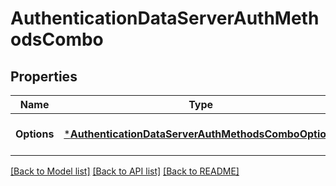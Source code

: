 # AuthenticationDataServerAuthMethodsCombo

## Properties
Name | Type | Description | Notes
------------ | ------------- | ------------- | -------------
**Options** | [***AuthenticationDataServerAuthMethodsComboOptions**](Authentication_Data_ServerAuthMethodsCombo_options.md) |  | [optional] [default to null]

[[Back to Model list]](../README.md#documentation-for-models) [[Back to API list]](../README.md#documentation-for-api-endpoints) [[Back to README]](../README.md)

